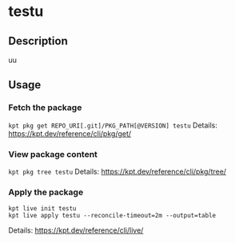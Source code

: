 # testu

## Description
uu

## Usage

### Fetch the package
`kpt pkg get REPO_URI[.git]/PKG_PATH[@VERSION] testu`
Details: https://kpt.dev/reference/cli/pkg/get/

### View package content
`kpt pkg tree testu`
Details: https://kpt.dev/reference/cli/pkg/tree/

### Apply the package
```
kpt live init testu
kpt live apply testu --reconcile-timeout=2m --output=table
```
Details: https://kpt.dev/reference/cli/live/
